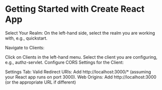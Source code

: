 # Getting Started with Create React App

Select Your Realm:
On the left-hand side, select the realm you are working with, e.g., quickstart.

Navigate to Clients:

Click on Clients in the left-hand menu.
Select the client you are configuring, e.g., authz-servlet.
Configure CORS Settings for the Client:

Settings Tab:
Valid Redirect URIs:
Add http://localhost:3000/* (assuming your React app runs on port 3000).
Web Origins:
Add http://localhost:3000 (or the appropriate URL if different)
